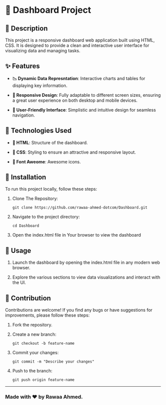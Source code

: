 # &#128226; Dashboard Project

## &#128221; Description 

This project is a responsive dashboard web application built using HTML, CSS. It is designed to provide a clean and interactive user interface for visualizing data and managing tasks.


## 	&#10024; Features

- **&#128201; Dynamic Data Represntation**: Interactive charts and tables for displaying key information.
  
- **&#128241; Responsive Design**: Fully adaptable to different screen sizes, ensuring a great user experience on both desktop and mobile devices.
  
- **&#129303; User-Friendly Interface**: Simplistic and intuitive design for seamless navigation.


## &#128640; Technologies Used

- **&#128204; HTML**: Structure of the dashboard.
  
- **&#128204; CSS**: Styling to ensure an attractive and responsive layout.
  
- **&#128204; Font Aweome**: Awesome icons.


## &#128206; Installation 

To run this project locally, follow these steps:
1. Clone The Repository:

   ```
   git clone https://github.com/rawaa-ahmed-dotcom/Dashboard.git
   ```
   
3. Navigate to the project directory:
   
   ```
   cd Dashboard
   ```
   
3. Open the index.html file in Your browser to view the dashboard


## &#128681; Usage

1. Launch the dashboard by opening the index.html file in any modern web browser.
   
3. Explore the various sections to view data visualizations and interact with the UI.


## &#129513; Contribution

Contributions are welcome! If you find any bugs or have suggestions for improvements, please follow these steps:

1. Fork the repository.
   
3. Create a new branch:
   
   ```
   git checkout -b feature-name
   ```
5. Commit your changes:
   
   ```
   git commit -m "Describe your changes"
   ```
   
4. Push to the branch:
   
   ```
   git push origin feature-name
   ```



   
<hr>

### Made with ❤️ by Rawaa Ahmed.
   
    



